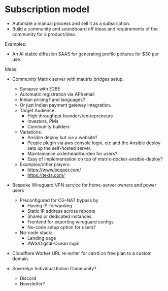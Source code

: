 # Subscription model

* Automate a manual process and sell it as a subscription.
* Build a community and soundboard off ideas and requirements of the
  community for a product/idea.

Examples:
* An AI stable diffusion SAAS for generating profile pictures for $30 per use.

Ideas:
* Community Matrix server with mautrix bridges setup.
    * Synapse with E2BE
    * Automatic registration via API/email
    * Indian pricing? and languages?
    * Or just Indian payment gateway integration.
    * Target Audience:
        * High throughput founders/entrepreneurs
        * Investors, PMs
        * Community builders
    * Variations:
        * Ansible deploy but via a website?
        * People plugin via aws console login, etc and the Ansible deploy
            sets up the self-hosted server.
        * Maintainance orderhead/burden for users?
        * Easy of implementation on top of matrix-docker-ansible-deploy?
    * Examples/other players:
        * https://www.beeper.com/
        * https://texts.com/

* Bespoke Wireguard VPN service for home-server owners and power users
    * Preconfigured for CG-NAT bypass by
        * Having IP-forwarding
        * Static IP address across reboots
        * Shared or dedicated instances.
        * Frontend for exporting wireguard configs
        * No-code setup option for users?
    * No-code stack:
        * Landing page
        * AWS/Digital-Ocean login

* Cloudflare Worker URL re-writer for carrd.co free plan to a custom domain.

* Sovereign Individual Indian Community?
    * Discord
    * Newsletter?
